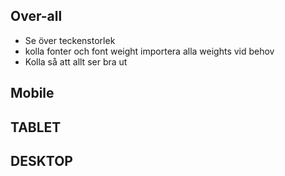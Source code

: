 ## Over-all

- Se över teckenstorlek
- kolla fonter och font weight importera alla weights vid behov
- Kolla så att allt ser bra ut

## Mobile

## TABLET

## DESKTOP
